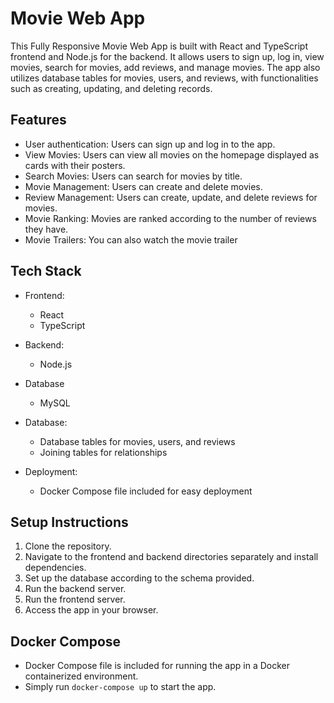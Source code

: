 # Movie Web App

This Fully Responsive Movie Web App is built with React and TypeScript frontend and Node.js for the backend. It allows users to sign up, log in, view movies, search for movies, add reviews, and manage movies. The app also utilizes database tables for movies, users, and reviews, with functionalities such as creating, updating, and deleting records.

## Features

- User authentication: Users can sign up and log in to the app.
- View Movies: Users can view all movies on the homepage displayed as cards with their posters.
- Search Movies: Users can search for movies by title.
- Movie Management: Users can create and delete movies.
- Review Management: Users can create, update, and delete reviews for movies.
- Movie Ranking: Movies are ranked according to the number of reviews they have.
- Movie Trailers: You can also watch the movie trailer

## Tech Stack

- Frontend:
  - React
  - TypeScript

- Backend:
  - Node.js

- Database
  - MySQL 
- Database:
  - Database tables for movies, users, and reviews
  - Joining tables for relationships

- Deployment:
  - Docker Compose file included for easy deployment

## Setup Instructions

1. Clone the repository.
2. Navigate to the frontend and backend directories separately and install dependencies.
3. Set up the database according to the schema provided.
4. Run the backend server.
5. Run the frontend server.
6. Access the app in your browser.

## Docker Compose

- Docker Compose file is included for running the app in a Docker containerized environment.
- Simply run `docker-compose up` to start the app.
